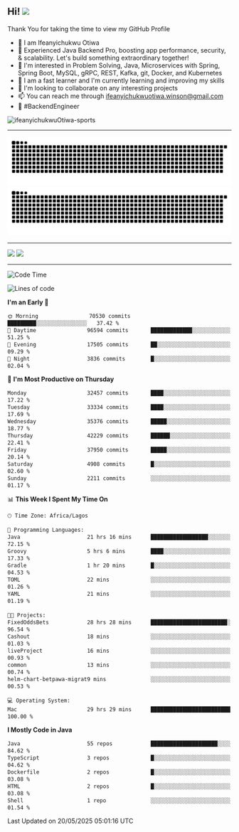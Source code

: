 <!-- BLOG-POST-LIST:START --><!-- BLOG-POST-LIST:END -->

## Hi! <img src="https://media.giphy.com/media/hvRJCLFzcasrR4ia7z/giphy.gif" width="4%"> 

Thank You for taking the time to view my GitHub Profile

- 👋 I am Ifeanyichukwu Otiwa
- 🚀 Experienced Java Backend Pro, boosting app performance, security, & scalability. Let's build something extraordinary together!
- 👀 I'm interested in Problem Solving, Java, Microservices with Spring, Spring Boot, MySQL, gRPC, REST, Kafka, git, Docker, and Kubernetes
- 🌱 I am a fast learner and I'm currently learning and improving my skills
- 💞️ I'm looking to collaborate on any interesting projects
- 📫 You can reach me through ifeanyichukwuotiwa.winson@gmail.com
- 🚀 #BackendEngineer

<p align="left" marginTop="10px"> <img src="https://komarev.com/ghpvc/?username=ifeanyichukwuOtiwa-sports&label=Profile%20views&color=0e75b6&style=for-the-badge" alt="ifeanyichukwuOtiwa-sports" /> </p>

***

<!--🐍📈SNAKEGRAPH / 🌐WEBSITE: https://github.com/Platane/snk -->
![github contribution grid snake animation](https://raw.githubusercontent.com/ifeanyichukwuOtiwa-sports/ifeanyichukwuOtiwa-sports/output/github-contribution-grid-snake-dark.svg#gh-dark-mode-only)![github contribution grid snake animation](https://raw.githubusercontent.com/ifeanyichukwuOtiwa-sports/ifeanyichukwuOtiwa-sports/output/github-contribution-grid-snake.svg#gh-light-mode-only)

***

<p float="left">
  <img float="left" src="https://github-readme-stats.vercel.app/api?username=ifeanyichukwuOtiwa-sports&count_private=true&include_all_commits=true&theme=react&show_icons=true" />
  <img float="right" src="https://github-readme-stats.vercel.app/api/top-langs/?username=ifeanyichukwuOtiwa-sports&layout=compact&show_icons=true&theme=react" /> 
</p>

***



<!--START_SECTION:waka-->
![Code Time](http://img.shields.io/badge/Code%20Time-3%2C705%20hrs%2035%20mins-blue)

![Lines of code](https://img.shields.io/badge/From%20Hello%20World%20I%27ve%20Written-51.2%20million%20lines%20of%20code-blue)

**I'm an Early 🐤** 

```text
🌞 Morning                70530 commits       █████████░░░░░░░░░░░░░░░░   37.42 % 
🌆 Daytime                96594 commits       █████████████░░░░░░░░░░░░   51.25 % 
🌃 Evening                17505 commits       ██░░░░░░░░░░░░░░░░░░░░░░░   09.29 % 
🌙 Night                  3836 commits        █░░░░░░░░░░░░░░░░░░░░░░░░   02.04 % 
```
📅 **I'm Most Productive on Thursday** 

```text
Monday                   32457 commits       ████░░░░░░░░░░░░░░░░░░░░░   17.22 % 
Tuesday                  33334 commits       ████░░░░░░░░░░░░░░░░░░░░░   17.69 % 
Wednesday                35376 commits       █████░░░░░░░░░░░░░░░░░░░░   18.77 % 
Thursday                 42229 commits       ██████░░░░░░░░░░░░░░░░░░░   22.41 % 
Friday                   37950 commits       █████░░░░░░░░░░░░░░░░░░░░   20.14 % 
Saturday                 4908 commits        █░░░░░░░░░░░░░░░░░░░░░░░░   02.60 % 
Sunday                   2211 commits        ░░░░░░░░░░░░░░░░░░░░░░░░░   01.17 % 
```


📊 **This Week I Spent My Time On** 

```text
🕑︎ Time Zone: Africa/Lagos

💬 Programming Languages: 
Java                     21 hrs 16 mins      ██████████████████░░░░░░░   72.15 % 
Groovy                   5 hrs 6 mins        ████░░░░░░░░░░░░░░░░░░░░░   17.33 % 
Gradle                   1 hr 20 mins        █░░░░░░░░░░░░░░░░░░░░░░░░   04.53 % 
TOML                     22 mins             ░░░░░░░░░░░░░░░░░░░░░░░░░   01.26 % 
YAML                     21 mins             ░░░░░░░░░░░░░░░░░░░░░░░░░   01.19 % 

🐱‍💻 Projects: 
FixedOddsBets            28 hrs 28 mins      ████████████████████████░   96.54 % 
Cashout                  18 mins             ░░░░░░░░░░░░░░░░░░░░░░░░░   01.03 % 
liveProject              16 mins             ░░░░░░░░░░░░░░░░░░░░░░░░░   00.93 % 
common                   13 mins             ░░░░░░░░░░░░░░░░░░░░░░░░░   00.74 % 
helm-chart-betpawa-migrat9 mins              ░░░░░░░░░░░░░░░░░░░░░░░░░   00.53 % 

💻 Operating System: 
Mac                      29 hrs 29 mins      █████████████████████████   100.00 % 
```

**I Mostly Code in Java** 

```text
Java                     55 repos            █████████████████████░░░░   84.62 % 
TypeScript               3 repos             █░░░░░░░░░░░░░░░░░░░░░░░░   04.62 % 
Dockerfile               2 repos             █░░░░░░░░░░░░░░░░░░░░░░░░   03.08 % 
HTML                     2 repos             █░░░░░░░░░░░░░░░░░░░░░░░░   03.08 % 
Shell                    1 repo              ░░░░░░░░░░░░░░░░░░░░░░░░░   01.54 % 
```




 Last Updated on 20/05/2025 05:01:16 UTC
<!--END_SECTION:waka-->

<!--
<p align="center">
![trophy](https://github-profile-trophy.vercel.app/?username=ifeanyichukwuOtiwa-sports&theme=onedark) (https://github.com/ryo-ma/github-profile-trophy)
</p>
-->

<!---
ifeanyi-otiwa/ifeanyi-otiwa is a ✨ special ✨ repository because its `README.md` (this file) appears on your GitHub profile.
You can click the Preview link to take a look at your changes.
--->
